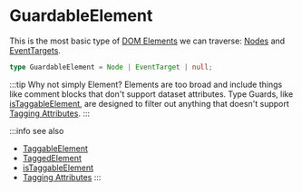 # GuardableElement

This is the most basic type of [DOM Elements](https://developer.mozilla.org/en-US/docs/Web/API/Element) we can traverse: [Nodes](https://developer.mozilla.org/en-US/docs/Web/API/Node) and [EventTargets](https://developer.mozilla.org/en-US/docs/Web/API/EventTarget).

```typescript
type GuardableElement = Node | EventTarget | null;
```

:::tip Why not simply Element?
Elements are too broad and include things like comment blocks that don't support dataset attributes.
Type Guards, like [isTaggableElement](/tracking/browser/api-reference/common/guards/isTaggableElement.md), are designed to 
filter out anything that doesn't support [Tagging Attributes](/tracking/browser/api-reference/definitions/TaggingAttribute.md).
:::

:::info see also
- [TaggableElement](/tracking/browser/api-reference/definitions/TaggableElement.md)
- [TaggedElement](/tracking/browser/api-reference/definitions/TaggedElement.md)
- [isTaggableElement](/tracking/browser/api-reference/common/guards/isTaggableElement.md)
- [Tagging Attributes](/tracking/browser/api-reference/definitions/TaggingAttribute.md)
:::
